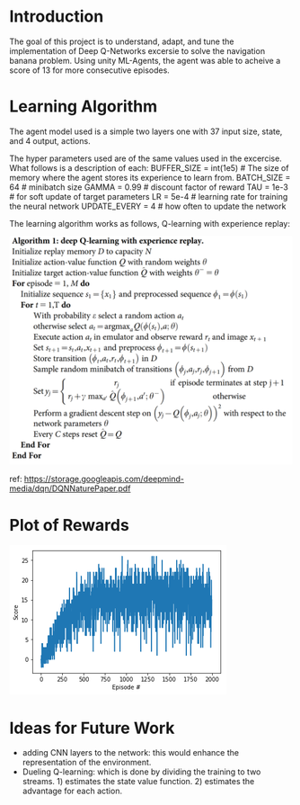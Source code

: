 # Introduction
The goal of this project is to understand, adapt, and tune the implementation of Deep Q-Networks excersie to solve the navigation banana problem.
Using unity ML-Agents, the agent was able to acheive a score of 13 for more consecutive episodes.

# Learning Algorithm
The agent model used is a simple two layers one with 37 input size, state, and 4 output, actions.  

The hyper parameters used are of the same values used in the excercise. What follows is a description of each:
BUFFER_SIZE = int(1e5)  # The size of memory where the agent stores its experience to learn from. 
BATCH_SIZE = 64         # minibatch size
GAMMA = 0.99            # discount factor of reward
TAU = 1e-3              # for soft update of target parameters
LR = 5e-4               # learning rate for training the neural network
UPDATE_EVERY = 4        # how often to update the network

The learning algorithm works as follows, Q-learning with experience replay:

![alt text](./deep_q_learning.png)

ref: https://storage.googleapis.com/deepmind-media/dqn/DQNNaturePaper.pdf

# Plot of Rewards
![alt text](./mse.png)


# Ideas for Future Work
* adding CNN layers to the network: this would enhance the representation of the environment.
* Dueling Q-learning: which is done by dividing the training to two streams. 1) estimates the state value function. 2) estimates the advantage for each action.
